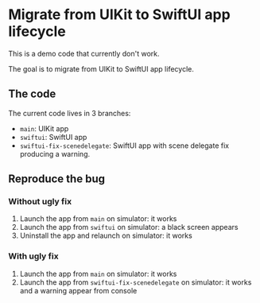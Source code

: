 # Migrate from UIKit to SwiftUI app lifecycle

This is a demo code that currently don't work.

The goal is to migrate from UIKit to SwiftUI app lifecycle.

## The code

The current code lives in 3 branches:

- `main`: UIKit app
- `swiftui`: SwiftUI app
- `swiftui-fix-scenedelegate`: SwiftUI app with scene delegate fix producing a warning.

## Reproduce the bug

### Without ugly fix

1. Launch the app from `main` on simulator: it works
2. Launch the app from `swiftui` on simulator: a black screen appears
3. Uninstall the app and relaunch on simulator: it works

### With ugly fix

1. Launch the app from `main` on simulator: it works
2. Launch the app from `swiftui-fix-scenedelegate` on simulator: it works and a warning appear from console
